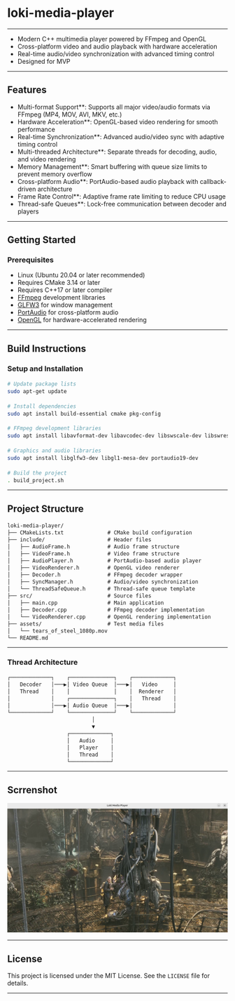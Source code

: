 # loki-media-player

---

- Modern C++ multimedia player powered by FFmpeg and OpenGL
- Cross-platform video and audio playback with hardware acceleration
- Real-time audio/video synchronization with advanced timing control
- Designed for MVP

---

## Features
- Multi-format Support**: Supports all major video/audio formats via FFmpeg (MP4, MOV, AVI, MKV, etc.)
- Hardware Acceleration**: OpenGL-based video rendering for smooth performance
- Real-time Synchronization**: Advanced audio/video sync with adaptive timing control
- Multi-threaded Architecture**: Separate threads for decoding, audio, and video rendering
- Memory Management**: Smart buffering with queue size limits to prevent memory overflow
- Cross-platform Audio**: PortAudio-based audio playback with callback-driven architecture
- Frame Rate Control**: Adaptive frame rate limiting to reduce CPU usage
- Thread-safe Queues**: Lock-free communication between decoder and players

---

## Getting Started

### Prerequisites
- Linux (Ubuntu 20.04 or later recommended)
- Requires CMake 3.14 or later
- Requires C++17 or later compiler
- [FFmpeg](https://ffmpeg.org/) development libraries
- [GLFW3](https://www.glfw.org/) for window management
- [PortAudio](http://www.portaudio.com/) for cross-platform audio
- [OpenGL](https://www.opengl.org/) for hardware-accelerated rendering

---

## Build Instructions

### Setup and Installation
```bash
# Update package lists
sudo apt-get update

# Install dependencies
sudo apt install build-essential cmake pkg-config

# FFmpeg development libraries
sudo apt install libavformat-dev libavcodec-dev libswscale-dev libswresample-dev libavutil-dev

# Graphics and audio libraries
sudo apt install libglfw3-dev libgl1-mesa-dev portaudio19-dev

# Build the project
. build_project.sh
```

---

## Project Structure
```
loki-media-player/
├── CMakeLists.txt              # CMake build configuration
├── include/                    # Header files
│   ├── AudioFrame.h            # Audio frame structure
│   ├── VideoFrame.h            # Video frame structure
│   ├── AudioPlayer.h           # PortAudio-based audio player
│   ├── VideoRenderer.h         # OpenGL video renderer
│   ├── Decoder.h               # FFmpeg decoder wrapper
│   ├── SyncManager.h           # Audio/video synchronization
│   └── ThreadSafeQueue.h       # Thread-safe queue template
├── src/                        # Source files
│   ├── main.cpp                # Main application
│   ├── Decoder.cpp             # FFmpeg decoder implementation
│   └── VideoRenderer.cpp       # OpenGL rendering implementation
├── assets/                     # Test media files
│   └── tears_of_steel_1080p.mov
└── README.md
```

---

### Thread Architecture
```
┌─────────────┐    ┌──────────────┐    ┌─────────────┐
│   Decoder   │───▶│ Video Queue  │───▶│   Video     │
│   Thread    │    │              │    │  Renderer   │
│             │    ┌──────────────┐    │   Thread    │
│             │───▶│ Audio Queue  │───▶│             │
└─────────────┘    └──────────────┘    └─────────────┘
                           │
                           ▼
                   ┌─────────────┐
                   │   Audio     │
                   │   Player    │
                   │   Thread    │
                   └─────────────┘
```

---

## Scrrenshot
![Scrrenshot](/assets/Screenshot1.png)

---

## License
This project is licensed under the MIT License. See the `LICENSE` file for details.

---